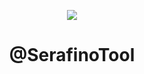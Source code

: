 <p align="center">
  <img src="https://user-images.githubusercontent.com/105589680/204018152-c4b43fc4-199c-4078-b968-c8e9234ca618.png">
</p>

<h1 align="center">@SerafinoTool</h1>
